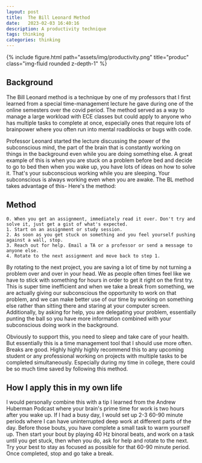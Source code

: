 ```yaml
---
layout: post
title:  The Bill Leonard Method
date:   2023-02-03 16:40:16
description: A productivity technique 
tags: thinking
categories: thinking
---
```

<div class="container">
    <div class="row">
        <div class="col-sm mt-3 mt-md-0">
            {% include figure.html path="assets/img/productivity.png" title="produc" class="img-fluid rounded z-depth-1" %}
        </div>
    </div>
</div>

## Background

The Bill Leonard method is a technique by one of my professors that I first learned from a special time-management lecture he gave during one of the online semesters over the covid period.  The method served as a way to manage a large workload with ECE classes but could apply to anyone who has multiple tasks to complete at once, especially ones that require lots of brainpower where you often run into mental roadblocks or bugs with code. 

Professor Leonard started the lecture discussing the power of the subconscious mind, the part of the brain that is constantly working on things in the background even while you are doing something else. A great example of this is when you are stuck on a problem before bed and decide to go to bed then when you wake up, you have lots of ideas on how to solve it. That's your subconscious working while you are sleeping. Your subconscious is always working even when you are awake. The BL method takes advantage of this- Here's the method:

## Method


	0. When you get an assignment, immediately read it over. Don't try and solve it, just get a gist of what's expected.
	1. Start on an assignment or study session.
	2. As soon as you get stuck on something and you feel yourself pushing against a wall, stop. 
	3. Reach out for help. Email a TA or a professor or send a message to anyone else. 
	4. Rotate to the next assignment and move back to step 1. 

By rotating to the next project, you are saving a lot of time by not turning a problem over and over in your head. We as people often times feel like we have to stick with something for hours in order to get it right on the first try. This is super time inefficient and when we take a break from something, we are actually giving our subconscious the opportunity to work on that problem, and we can make better use of our time by working on something else rather than sitting there and staring at your computer screen. Additionally, by asking for help, you are delegating your problem, essentially punting the ball so you have more information combined with your subconscious doing work in the background. 

Obviously to support this, you need to sleep and take care of your health. But essentially this is a time management tool that I should use more often. Breaks are good. Highly highly highly recommend this to any upcoming student or any professional working on projects with multiple tasks to be completed simultaneously. Especially during my time in college, there could be so much time saved by following this method.  

## How I apply this in my own life

I would personally combine this with a tip I learned from the Andrew Huberman Podcast where your brain's prime time for work is two hours after you wake up. If I had a busy day, I would set up 2-3 60-90 minute periods where I can have uninterrupted deep work at different parts of the day. Before those bouts, you have complete a small task to warm yourself up. Then start your bout by playing 40 Hz binoral beats, and work on a task until you get stuck, then when you do, ask for help and rotate to the next. Try your best to stay as focused as possible for that 60-90 minute period. Once completed, stop and go take a break. 